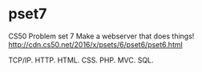 # pset7
CS50 Problem set 7
Make a webserver that does things!
http://cdn.cs50.net/2016/x/psets/6/pset6/pset6.html

TCP/IP. HTTP. HTML. CSS. PHP. MVC. SQL.
